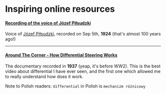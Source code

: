# Inspiring online resources

#### [Recording of the voice of Józef Piłsudzki](https://www.youtube.com/watch?v=f9QYAOQg29M)

Voice of [Józef Piłsudzki](https://en.wikipedia.org/wiki/J%C3%B3zef_Pi%C5%82sudski), recorded on Sep 5th, **1924** (that's
almost 100 years ago!)

---
#### [Around The Corner - How Differential Steering Works](https://www.youtube.com/watch?v=yYAw79386WI)

The documentary recorded in **1937** (yeap, it's before WW2). This is the best
video about differential I have ever seen, and the first one which allowed
me to really understand how does it work. 

Note to Polish readers: `differential` in Polish is `mechanizm różnicowy`